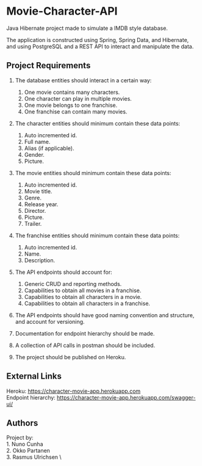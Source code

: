 # Movie-Character-API
Java Hibernate project made to simulate a IMDB style database.

The application is constructed using Spring, Spring Data, and Hibernate, and using PostgreSQL and a REST API to interact and manipulate the data.

## Project Requirements
1. The database entities should interact in a certain way:
    1. One movie contains many characters.
    2. One character can play in multiple movies.
    3. One movie belongs to one franchise.
    4. One franchise can contain many movies.

2. The character entities should minimum contain these data points:
    1. Auto incremented id.
    2. Full name.
    3. Alias (if applicable).
    4. Gender.
    5. Picture.

3. The movie entities should minimum contain these data points:
    1. Auto incremented id.
    2. Movie title.
    3. Genre.
    4. Release year.
    5. Director.
    6. Picture.
    7. Trailer.

4. The franchise entities should minimum contain these data points:
    1. Auto incremented id.
    2. Name.
    3. Description.
  
5. The API endpoints should account for:
    1. Generic CRUD and reporting methods.
    2. Capabilities to obtain all movies in a franchise.
    3. Capabilities to obtain all characters in a movie.
    4. Capabilities to obtain all characters in a franchise.
 
6. The API endpoints should have good naming convention and structure, and account for versioning.

7. Documentation for endpoint hierarchy should be made.

8. A collection of API calls in postman should be included.

9. The project should be published on Heroku.

## External Links
Heroku: https://character-movie-app.herokuapp.com \
Endpoint hierarchy: https://character-movie-app.herokuapp.com/swagger-ui/

## Authors
Project by: \
    1. Nuno Cunha \
    2. Okko Partanen \
    3. Rasmus Ulrichsen \

